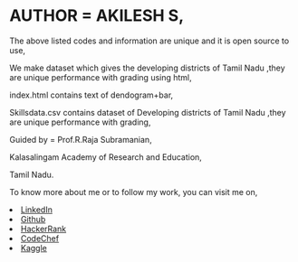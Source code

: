 # AUTHOR = AKILESH S,

The above listed codes and information are unique and it is open source to use,

We make dataset which gives the developing districts of Tamil Nadu ,they are unique performance with grading using html,

index.html contains text of dendogram+bar,

Skillsdata.csv contains dataset of Developing districts of Tamil Nadu ,they are unique performance with grading,

Guided by = Prof.R.Raja Subramanian,

Kalasalingam Academy of Research and Education,

Tamil Nadu.

To know more about me or to follow my work, you can visit me on,

<li><a href="http://www.linkedin.com/in/Akilesh--S">LinkedIn</a> 
<li><a href="https://github.com/AkileshSaravanan">Github</a> 
<li><a href="https://www.hackerrank.com/Akilesh_RMS">HackerRank</a> 
<li><a href="https://www.codechef.com/users/akilesh_lays">CodeChef</a> 
<li><a href="https://www.kaggle.com/akilesh23">Kaggle</a> 
